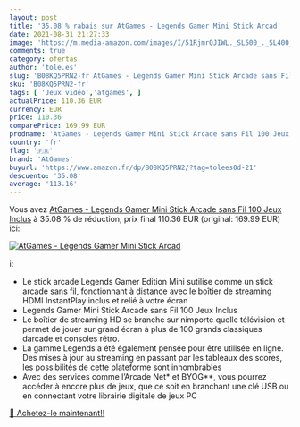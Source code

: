 ```yaml
---
layout: post
title: '35.08 % rabais sur AtGames - Legends Gamer Mini Stick Arcad'
date: 2021-08-31 21:27:33
image: 'https://m.media-amazon.com/images/I/51RjmrQJIWL._SL500_._SL400_.jpg'
comments: true
category: ofertas
author: 'tole.es'
slug: 'B08KQ5PRN2-fr AtGames - Legends Gamer Mini Stick Arcade sans Fil 100...'
sku: 'B08KQ5PRN2-fr'
tags: [ 'Jeux vidéo','atgames', ]
actualPrice: 110.36 EUR
currency: EUR
price: 110.36
comparePrice: 169.99 EUR
prodname: 'AtGames - Legends Gamer Mini Stick Arcade sans Fil 100 Jeux Inclus'
country: 'fr'
flag: '🇫🇷'
brand: 'AtGames'
buyurl: 'https://www.amazon.fr/dp/B08KQ5PRN2/?tag=tolees0d-21'
descuento: '35.08'
average: '113.16'
---
```


Vous avez [AtGames - Legends Gamer Mini Stick Arcade sans Fil 100 Jeux Inclus](https://www.amazon.fr/dp/B08KQ5PRN2/?tag=tolees0d-21)  à  35.08 % de réduction, prix final  110.36 EUR (original: 169.99 EUR) ici:

[![AtGames - Legends Gamer Mini Stick Arcad](https://m.media-amazon.com/images/I/51RjmrQJIWL._SL500_._SL400_.jpg)](https://www.amazon.fr/dp/B08KQ5PRN2/?tag=tolees0d-21)

ℹ️:

- Le stick arcade Legends Gamer Edition Mini sutilise comme un stick arcade sans fil, fonctionnant à distance avec le boîtier de streaming HDMI InstantPlay inclus et relié à votre écran
- Legends Gamer Mini Stick Arcade sans Fil 100 Jeux Inclus
- Le boîtier de streaming HD se branche sur nimporte quelle télévision et permet de jouer sur grand écran à plus de 100 grands classiques darcade et consoles rétro.
- La gamme Legends a été également pensée pour être utilisée en ligne. Des mises à jour au streaming en passant par les tableaux des scores, les possibilités de cette plateforme sont innombrables
- Avec des services comme l’Arcade Net* et BYOG**, vous pourrez accéder à encore plus de jeux, que ce soit en branchant une clé USB ou en connectant votre librairie digitale de jeux PC

[🛒 Achetez-le maintenant!!](https://www.amazon.fr/dp/B08KQ5PRN2/?tag=tolees0d-21)
